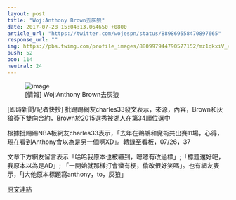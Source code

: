 ```yaml
---
layout: post
title: "Woj:Anthony Brown去灰狼"
date: 2017-07-28 15:04:13.064650 +0800
article_url: "https://twitter.com/wojespn/status/889869558470897665"
response_url: ""
img: https://pbs.twimg.com/profile_images/880997944790577152/mz1qkxiV_400x400.jpg
push: 52
boo: 114
neutral: 24
---
```


<figure>
<img src="https://pbs.twimg.com/profile_images/880997944790577152/mz1qkxiV_400x400.jpg" alt="image">
<figcaption>
[情報] Woj:Anthony Brown去灰狼
</figcaption>
</figure>



[即時新聞/記者快抄] 批踢踢網友charles33發文表示，來源，內容，Brown和灰狼簽下雙向合約，Brown於2015選秀被湖人在第34順位選中

根據批踢踢NBA板網友charles33表示，「去年在鵜鶘和魔術共出賽11場，心得，現在看到Anthony會以為是另一個啊XD」。轉錄至看板，07/26，37

文章下方網友留言表示「哈哈我原本也被嚇到，嗯嗯有改過標」;「標題還好吧，我原本以為是AD」; 「一開始就那樣打會蠻有梗，偷改很好笑嗎」。也有網友表示，「j大他原本標題寫anthony，to，灰狼」

<a href = "https://www.ptt.cc/bbs/NBA/M.1501000318.A.609.html">原文連結</a>


